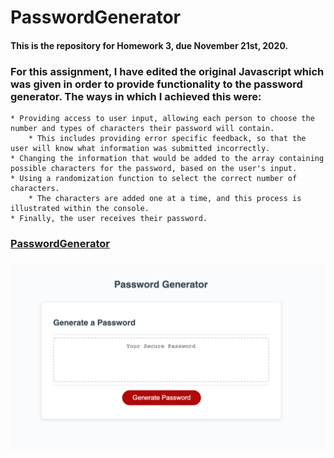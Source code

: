 # PasswordGenerator
#### This is the repository for Homework 3, due November 21st, 2020.

### For this assignment, I have edited the original Javascript which was given in order to provide functionality to the password generator. The ways in which I achieved this were:
    * Providing access to user input, allowing each person to choose the number and types of characters their password will contain.
        * This includes providing error specific feedback, so that the user will know what information was submitted incorrectly.
    * Changing the information that would be added to the array containing possible characters for the password, based on the user's input. 
    * Using a randomization function to select the correct number of characters.
        * The characters are added one at a time, and this process is illustrated within the console.
    * Finally, the user receives their password. 
    
### [PasswordGenerator](https://meganbryan.github.io/PasswordGenerator/)
### ![Screenshot](PasswordGenerator_SS.jpeg)
    
    
